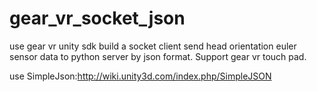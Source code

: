 # gear_vr_socket_json
use gear vr unity sdk build a socket client send head orientation euler sensor data to python server by json format.
Support gear vr touch pad.

use SimpleJson:http://wiki.unity3d.com/index.php/SimpleJSON
